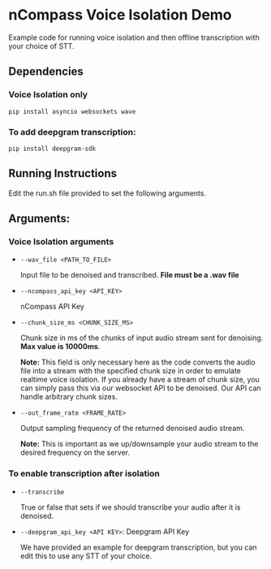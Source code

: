 # nCompass Voice Isolation Demo

Example code for running voice isolation and then offline transcription with your choice of STT.

## Dependencies
### Voice Isolation only
`pip install asyncio websockets wave`
### To add deepgram transcription: 
`pip install deepgram-sdk`

## Running Instructions
Edit the run.sh file provided to set the following arguments.

## Arguments:
### Voice Isolation arguments
- `--wav_file <PATH_TO_FILE>`

     Input file to be denoised and transcribed. **File must be a .wav file**
- `--ncompass_api_key <API_KEY>`

   nCompass API Key
- `--chunk_size_ms <CHUNK_SIZE_MS>`

  Chunk size in ms of the chunks of input audio stream sent for denoising. **Max value is 10000ms**.

  **Note:** This field is only necessary here as the code converts the audio file into a stream with the specified chunk size in order to emulate realtime voice isolation. If you already have a stream of chunk size, you can simply pass this via our websocket API to be denoised. Our API can handle arbitrary chunk sizes.
- `--out_frame_rate <FRAME_RATE>`

  Output sampling frequency of the returned denoised audio stream.

  **Note:** This is important as we up/downsample your audio stream to the desired frequency on the server.

### To enable transcription after isolation
- `--transcribe`

  True or false that sets if we should transcribe your audio after it is denoised.
- `--deepgram_api_key <API KEY>`: Deepgram API Key

  We have provided an example for deepgram transcription, but you can edit this to use any STT of your choice.

